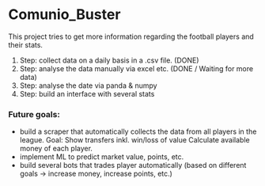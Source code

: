 # Comunio_Buster
This project tries to get more information regarding the football players and their stats.

1. Step: collect data on a daily basis in a .csv file. (DONE)
2. Step: analyse the data manually via excel etc. (DONE / Waiting for more data)
3. Step: analyse the date via panda & numpy
4. Step: build an interface with several stats 

### Future goals:
- build a scraper that automatically collects the data from all players in the league.
    Goal: Show transfers inkl. win/loss of value
          Calculate available money of each player.
- implement ML to predict market value, points, etc.
- build several bots that trades player automatically (based on different goals -> increase money, increase points, etc.)
